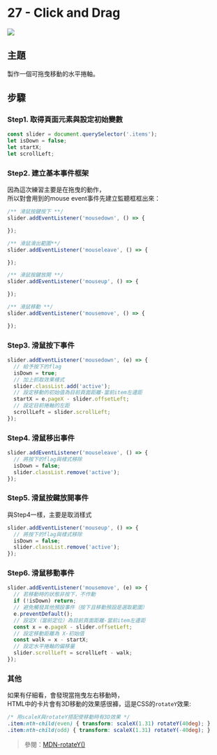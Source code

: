 # 27 - Click and Drag

![](https://guahsu.io/2017/10/JavaScript30-27-Click-and-Drag/demo27.gif)

## **主題**
製作一個可拖曳移動的水平捲軸。

## **步驟**
### Step1. 取得頁面元素與設定初始變數
```javascript
const slider = document.querySelector('.items');
let isDown = false;
let startX;
let scrollLeft;
```

### Step2. 建立基本事件框架
因為這次練習主要是在拖曳的動作，  
所以對會用到的mouse event事件先建立監聽框框出來：
```javascript
/** 滑鼠按鍵按下 **/
slider.addEventListener('mousedown', () => {

});

/** 滑鼠滑出範圍**/
slider.addEventListener('mouseleave', () => {

});

/** 滑鼠按鍵放開 **/
slider.addEventListener('mouseup', () => {

});

/** 滑鼠移動 **/
slider.addEventListener('mousemove', () => {

});
```

### Step3. 滑鼠按下事件
```javascript
slider.addEventListener('mousedown', (e) => {
  // 給予按下的flag
  isDown = true;
  // 加上抓取效果樣式
  slider.classList.add('active');
  // 設定移動的初始值為目前頁面距離-當前item左邊距
  startX = e.pageX - slider.offsetLeft;
  // 設定目前捲軸的左距
  scrollLeft = slider.scrollLeft;
});
```

### Step4. 滑鼠移出事件
```javascript
slider.addEventListener('mouseleave', () => {
  // 將按下的flag與樣式移除
  isDown = false;
  slider.classList.remove('active');
});
```

### Step5. 滑鼠按鍵放開事件
與Step4一樣，主要是取消樣式
```javascript
slider.addEventListener('mouseup', () => {
  // 將按下的flag與樣式移除
  isDown = false;
  slider.classList.remove('active');
});
```

### Step6. 滑鼠移動事件
```javascript
slider.addEventListener('mousemove', (e) => {
  // 若移動時的狀態非按下，不作動
  if (!isDown) return;
  // 避免觸發其他預設事件（按下且移動預設是選取範圍）
  e.preventDefault();
  // 設定X（當前定位）為目前頁面距離-當前item左邊距
  const x = e.pageX - slider.offsetLeft;
  // 設定移動距離為 X-初始值
  const walk = x - startX;
  // 設定水平捲軸的偏移量
  slider.scrollLeft = scrollLeft - walk;
});
```

### 其他
如果有仔細看，會發現當拖曳左右移動時，  
HTML中的卡片會有3D移動的效果感很褲，這是CSS的`rotateY`效果:
```CSS
/* 用scaleX與rotateY搭配使移動時有3D效果 */
.item:nth-child(even) { transform: scaleX(1.31) rotateY(40deg); }
.item:nth-child(odd) { transform: scaleX(1.31) rotateY(-40deg); }
```
>參閱：[MDN-rotateY()](https://developer.mozilla.org/en-US/docs/Web/CSS/transform-function/rotateY)
